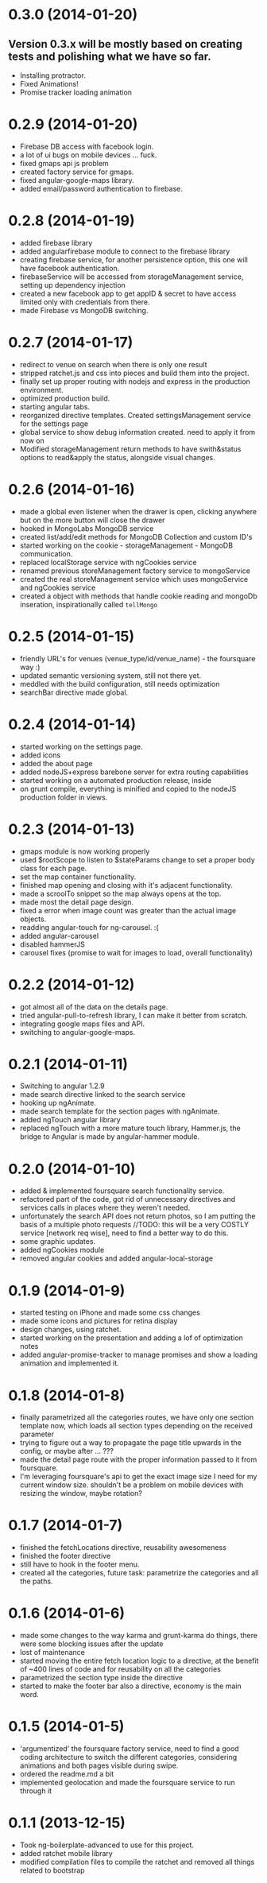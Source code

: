 # 0.3.0 (2014-01-20)

## Version 0.3.x will be mostly based on creating tests and polishing what we have so far.
* Installing protractor.
* Fixed Animations!
* Promise tracker loading animation



# 0.2.9 (2014-01-20)

* Firebase DB access with facebook login.
* a lot of ui bugs on mobile devices ... fuck.
* fixed gmaps api js problem
* created factory service for gmaps.
* fixed angular-google-maps library.
* added email/password authentication to firebase.




# 0.2.8 (2014-01-19)

* added firebase library
* added angularfirebase module to connect to the firebase library
* creating firebase service, for another persistence option, this one will have facebook authentication.
* firebaseService will be accessed from storageManagement service, setting up dependency injection
* created a new facebook app to get appID & secret to have access limited only with credentials from there.
* made Firebase vs MongoDB switching.


# 0.2.7 (2014-01-17)

* redirect to venue on search when there is only one result
* stripped ratchet.js and css into pieces and build them into the project.
* finally set up proper routing with nodejs and express in the production environment.
* optimized production build.
* starting angular tabs.
* reorganized directive templates. Created settingsManagement service for the settings page
* global service to show debug information created. need to apply it from now on
* Modified storageManagement return methods to have swith&status options to read&apply the status, alongside visual changes.



# 0.2.6 (2014-01-16)

* made a global even listener when the drawer is open, clicking anywhere but on the more button will close the drawer
* hooked in MongoLabs MongoDB service
* created list/add/edit methods for MongoDB Collection and custom ID's
* started working on the cookie - storageManagement - MongoDB communication.
* replaced localStorage service with ngCookies service
* renamed previous storeManagement factory service to mongoService
* created the real storeManagement service which uses mongoService and ngCookies service
* created a object with methods that handle cookie reading and mongoDb inseration, inspirationally called `tellMongo`



# 0.2.5 (2014-01-15)

* friendly URL's for venues (venue_type/id/venue_name) - the foursquare way :)
* updated semantic versioning system, still not there yet.
* meddled with the build configuration, still needs optimization
* searchBar directive made global.


# 0.2.4 (2014-01-14)

* started working on the settings page.
* added icons
* added the about page
* added nodeJS+express barebone server for extra routing capabilities
* started working on a automated production release, inside
* on grunt compile, everything is minified and copied to the nodeJS production folder in views.

# 0.2.3 (2014-01-13)

* gmaps module is now working properly
* used $rootScope to listen to $stateParams change to set a proper body class for each page.
* set the map container functionality.
* finished map opening and closing with it's adjacent functionality.
* made a scroolTo snippet so the map always opens at the top.
* made most the detail page design.
* fixed a error when image count was greater than the actual image objects.
* readding angular-touch for ng-carousel. :(
* added angular-carousel
* disabled hammerJS
* carousel fixes (promise to wait for images to load, overall functionality)


# 0.2.2 (2014-01-12)

* got almost all of the data on the details page.
* tried angular-pull-to-refresh library, I can make it better from scratch.
* integrating google maps files and API.
* switching to angular-google-maps.


# 0.2.1 (2014-01-11)

* Switching to angular 1.2.9
* made search directive linked to the search service
* hooking up ngAnimate.
* made search template for the section pages with ngAnimate.
* added ngTouch angular library
* replaced ngTouch with a more mature touch library, Hammer.js, the bridge to Angular is made by angular-hammer module.


# 0.2.0 (2014-01-10)

* added & implemented foursquare search functionality service.
* refactored part of the code, got rid of unnecessary directives and services calls in places where they weren't needed.
* unfortunately the search API does not return photos, so I am putting the basis of a multiple photo requests
//TODO: this will be a very COSTLY service [network req wise], need to find a better way to do this.
* some graphic updates.
* added ngCookies module
* removed angular cookies and added angular-local-storage

# 0.1.9 (2014-01-9)

* started testing on iPhone and made some css changes
* made some icons and pictures for retina display
* design changes, using ratchet.
* started working on the presentation and adding a lof of optimization notes
* added angular-promise-tracker to manage promises and show a loading animation and implemented it.

# 0.1.8 (2014-01-8)

* finally parametrized all the categories routes, we have only one section template now, which loads all section types depending on the received parameter
* trying to figure out a way to propagate the page title upwards in the config, or maybe after ... ???
* made the detail page route with the proper information passed to it from foursquare.
* I'm leveraging foursquare's api to get the exact image size I need for my current window size. shouldn't be a problem on mobile devices with resizing the window, maybe rotation?

# 0.1.7 (2014-01-7)

* finished the fetchLocations directive, reusability awesomeness
* finished the footer directive
* still have to hook in the footer menu.
* created all the categories, future task: parametrize the categories and all the paths.

# 0.1.6 (2014-01-6)

* made some changes to the way karma and grunt-karma do things, there were some blocking issues after the update
* lost of maintenance
* started moving the entire fetch location logic to a directive, at the benefit of ~400 lines of code and for reusability on all the categories
* parametrized the section type inside the directive
* started to make the footer bar also a directive, economy is the main word.


# 0.1.5 (2014-01-5)

* 'argumentized' the foursquare factory service, need to find a good coding architecture to switch the different categories, considering animations and both pages visible during swipe.
* ordered the readme.md a bit
* implemented geolocation and made the foursquare service to run through it


# 0.1.1 (2013-12-15)

* Took ng-boilerplate-advanced to use for this project.
* added ratchet mobile library
* modified compilation files to compile the ratchet and removed all things related to bootstrap

